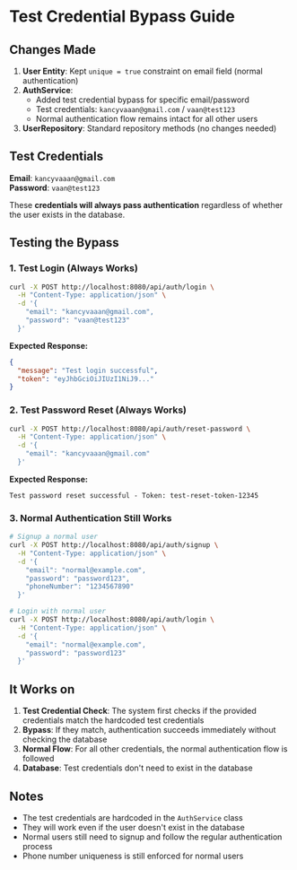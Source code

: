 # Test Credential Bypass Guide

## Changes Made

1. **User Entity**: Kept `unique = true` constraint on email field (normal authentication)
2. **AuthService**: 
   - Added test credential bypass for specific email/password
   - Test credentials: `kancyvaaan@gmail.com` / `vaan@test123`
   - Normal authentication flow remains intact for all other users
3. **UserRepository**: Standard repository methods (no changes needed)

## Test Credentials

**Email**: `kancyvaaan@gmail.com`  
**Password**: `vaan@test123`

These **credentials will always pass authentication** regardless of whether the user exists in the database.

## Testing the Bypass

### 1. Test Login (Always Works)

```bash
curl -X POST http://localhost:8080/api/auth/login \
  -H "Content-Type: application/json" \
  -d '{
    "email": "kancyvaaan@gmail.com",
    "password": "vaan@test123"
  }'
```

**Expected Response:**
```json
{
  "message": "Test login successful",
  "token": "eyJhbGciOiJIUzI1NiJ9..."
}
```

### 2. Test Password Reset (Always Works)

```bash
curl -X POST http://localhost:8080/api/auth/reset-password \
  -H "Content-Type: application/json" \
  -d '{
    "email": "kancyvaaan@gmail.com"
  }'
```

**Expected Response:**
```
Test password reset successful - Token: test-reset-token-12345
```

### 3. Normal Authentication Still Works

```bash
# Signup a normal user
curl -X POST http://localhost:8080/api/auth/signup \
  -H "Content-Type: application/json" \
  -d '{
    "email": "normal@example.com",
    "password": "password123",
    "phoneNumber": "1234567890"
  }'

# Login with normal user
curl -X POST http://localhost:8080/api/auth/login \
  -H "Content-Type: application/json" \
  -d '{
    "email": "normal@example.com",
    "password": "password123"
  }'
```

## It Works on

1. **Test Credential Check**: The system first checks if the provided credentials match the hardcoded test credentials
2. **Bypass**: If they match, authentication succeeds immediately without checking the database
3. **Normal Flow**: For all other credentials, the normal authentication flow is followed
4. **Database**: Test credentials don't need to exist in the database


## Notes

- The test credentials are hardcoded in the `AuthService` class
- They will work even if the user doesn't exist in the database
- Normal users still need to signup and follow the regular authentication process
- Phone number uniqueness is still enforced for normal users

